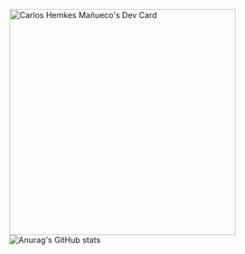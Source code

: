 <a href="https://app.daily.dev/carlosshm99"><img src="https://api.daily.dev/devcards/730e51a2505b4e68a2b58348bef6f055.png?r=dpc" width="400" alt="Carlos Hemkes Mañueco's Dev Card"/></a>
![Anurag's GitHub stats](https://github-readme-stats.vercel.app/api?username=chemkes1999&show_icons=true&theme=dracula)
